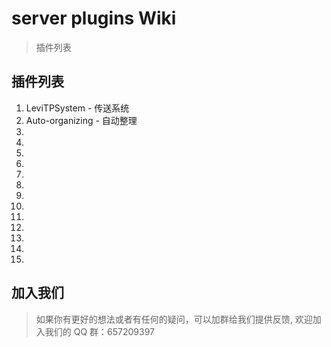 # server plugins Wiki

> 插件列表

## 插件列表

1. LeviTPSystem - 传送系统
2. Auto-organizing - 自动整理
3.
4.
5.
6.
7.
8.
9.
10.
11.
12.
13.
14.
15.

## 加入我们

> 如果你有更好的想法或者有任何的疑问，可以加群给我们提供反馈, 欢迎加入我们的 QQ 群：657209397
